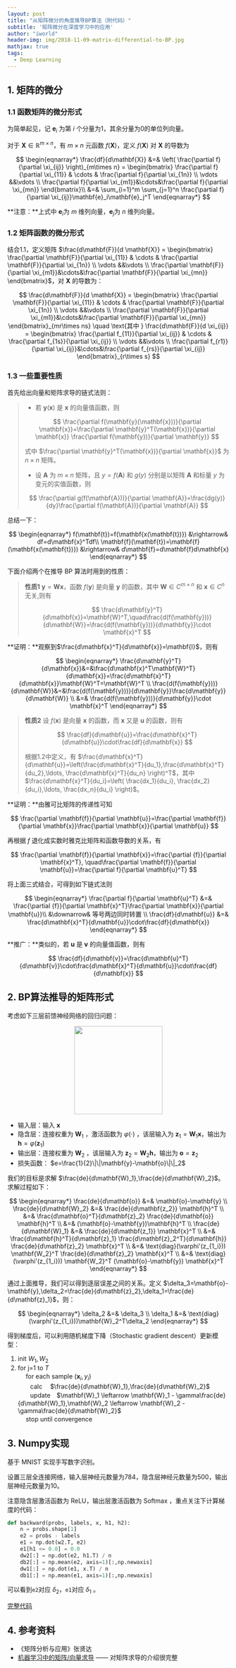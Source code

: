 ```yaml
---
layout: post
title: "从矩阵微分的角度推导BP算法（附代码）"
subtitle: '矩阵微分在深度学习中的应用'
author: "iworld"
header-img: img/2018-11-09-matrix-differential-to-BP.jpg
mathjax: true
tags:
  - Deep Learning
---
```


## 1. 矩阵的微分

### 1.1 函数矩阵的微分形式

为简单起见，记 $\mathbf {e}_i$ 为第 $i$ 个分量为1，其余分量为0的单位列向量。

对于 $\mathbf{X} \in \mathbb{R}^{m\times n}$，有 $m\times n$ 元函数 $f(\mathbf{X})$，定义 $f(\mathbf{X})$ 对 $\mathbf{X}$ 的导数为


$$
\begin{eqnarray*}
\frac{df}{d\mathbf{X}} &=& \left( \frac{\partial f}{\partial \xi_{ij}} \right)_{m\times n} = \begin{bmatrix} \frac{\partial f}{\partial \xi_{11}} & \cdots & \frac{\partial f}{\partial \xi_{1n}} \\ \vdots &&\vdots \\ \frac{\partial f}{\partial \xi_{m1}}&\cdots&\frac{\partial f}{\partial \xi_{mn}} \end{bmatrix}\\
&=& \sum_{i=1}^m \sum_{j=1}^n \frac{\partial f}{\partial \xi_{ij}}\mathbf{e}_i\mathbf{e}_j^T
\end{eqnarray*}
$$


**注意：**上式中 $\mathbf{e}_i$为 $m$ 维列向量，$\mathbf{e}_j$为 $n$ 维列向量。

### 1.2 矩阵函数的微分形式

结合1.1，定义矩阵 $\frac{d\mathbf{F}}{d \mathbf{X}} = \begin{bmatrix} \frac{\partial \mathbf{F}}{\partial \xi_{11}} & \cdots & \frac{\partial \mathbf{F}}{\partial \xi_{1n}} \\ \vdots &&\vdots \\ \frac{\partial \mathbf{F}}{\partial \xi_{m1}}&\cdots&\frac{\partial \mathbf{F}}{\partial \xi_{mn}} \end{bmatrix}$，对 $\mathbf{X}$ 的导数为：


$$
\frac{d\mathbf{F}}{d \mathbf{X}} = \begin{bmatrix} \frac{\partial \mathbf{F}}{\partial \xi_{11}} & \cdots & \frac{\partial \mathbf{F}}{\partial \xi_{1n}} \\ \vdots &&\vdots \\ \frac{\partial \mathbf{F}}{\partial \xi_{m1}}&\cdots&\frac{\partial \mathbf{F}}{\partial \xi_{mn}} \end{bmatrix}_{mr\times ns} \quad \text{其中 } \frac{d\mathbf{F}}{d \xi_{ij}} = \begin{bmatrix} \frac{\partial f_{11}}{\partial \xi_{ij}} & \cdots & \frac{\partial f_{1s}}{\partial \xi_{ij}} \\ \vdots &&\vdots \\ \frac{\partial f_{r1}}{\partial \xi_{ij}}&\cdots&\frac{\partial f_{rs}}{\partial \xi_{ij}} \end{bmatrix}_{r\times s}
$$


### 1.3 一些重要性质

首先给出向量和矩阵求导的链式法则：

>* 若 $\mathbf{y}(\mathbf{x})$ 是 $\mathbf{x}$ 的向量值函数，则
>
>
>$$
>\frac{\partial f(\mathbf{y}(\mathbf{x}))}{\partial \mathbf{x}}=\frac{\partial \mathbf{y}^T(\mathbf{x})}{\partial \mathbf{x}} \frac{\partial f(\mathbf{y})}{\partial \mathbf{y}}
>$$
>
>
>式中 $\frac{\partial \mathbf{y}^T(\mathbf{x})}{\partial \mathbf{x}}$ 为 $n\times n$ 矩阵。 
>
>* 设 $\mathbf{A}$ 为 $m\times n$ 矩阵，且 $y=f(\mathbf{A})$ 和 $g(y)$ 分别是以矩阵 $\mathbf {A}$ 和标量 $y$ 为变元的实值函数，则
>
>$$
>\frac{\partial g(f(\mathbf{A}))}{\partial \mathbf{A}}=\frac{dg(y)}{dy}\frac{\partial f(\mathbf{A})}{\partial \mathbf{A}}
>$$
>

总结一下：


$$
\begin{eqnarray*}
f(\mathbf{t})=f(\mathbf{x(\mathbf{t})}) &\rightarrow& df=d\mathbf{x}^Tdf\\
\mathbf{f}(\mathbf{t})=\mathbf{f}(\mathbf{x(\mathbf{t})}) &\rightarrow& d\mathbf{f}=d\mathbf{f}d\mathbf{x}
\end{eqnarray*}
$$


下面介绍两个在推导 BP 算法时用到的性质：

> **性质1**    $\mathbf{y}=\mathbf{W}\mathbf{x}$，函数 $f(\mathbf{y})$ 是向量 $\mathbf{y}$ 的函数，其中 $\mathbf{W}\in C^{m\times n}$ 和 $\mathbf{x}\in C^n$ 无关,则有
>
>
> $$
> \frac{d\mathbf{y}^T}{d\mathbf{x}}=\mathbf{W}^T,\quad\frac{d(f(\mathbf{y}))}{d\mathbf{W}}=\frac{d(f(\mathbf{y}))}{d\mathbf{y}}\cdot \mathbf{x}^T
> $$
>

**证明：**观察到$\frac{d\mathbf{x}^T}{d\mathbf{x}}=\mathbf{I}$，则有


$$
\begin{eqnarray*}
\frac{d\mathbf{y}^T}{d\mathbf{x}}&=&\frac{d\mathbf{x}^T\mathbf{W}^T}{d\mathbf{x}}=\frac{d\mathbf{x}^T}{d\mathbf{x}}\mathbf{W}^T=\mathbf{W}^T \\
\frac{d(f(\mathbf{y}))}{d\mathbf{W}}&=&\frac{d(f(\mathbf{y}))}{d\mathbf{y}}\frac{d\mathbf{y}}{d\mathbf{W}} \\
&=& \frac{d(f(\mathbf{y}))}{d\mathbf{y}}\cdot \mathbf{x}^T
\end{eqnarray*}
$$




> **性质2**    设 $f(\mathbf{x})$ 是向量 $\mathbf{x}$ 的函数，而 $\mathbf{x}$ 又是 $\mathbf{u}$ 的函数，则有
>
>
> $$
> \frac{df}{d\mathbf{u}}=\frac{d\mathbf{x}^T}{d\mathbf{u}}\cdot\frac{df}{d\mathbf{x}}
> $$
>
>
> 根据1.2中定义，有 $\frac{d\mathbf{x}^T}{d\mathbf{u}}=\left(\frac{d\mathbf{x}^T}{du_1},\frac{d\mathbf{x}^T}{du_2},\ldots, \frac{d\mathbf{x}^T}{du_n}  \right)^T$，其中 $\frac{d\mathbf{x}^T}{du_i}=\left( \frac{dx_1}{du_i}, \frac{dx_2}{du_i},\ldots, \frac{dx_n}{du_i} \right)$。

**证明：**由雅可比矩阵的传递性可知


$$
\frac{\partial \mathbf{f}}{\partial \mathbf{u}}=\frac{\partial \mathbf{f}}{\partial \mathbf{x}}\frac{\partial \mathbf{x}}{\partial \mathbf{u}}
$$


再根据 $f$ 退化成实数时雅克⽐矩阵和函数导数的关系，有


$$
\frac{\partial \mathbf{f}}{\partial \mathbf{x}}=\frac{\partial {f}}{\partial \mathbf{x}^T}, \quad\frac{\partial \mathbf{f}}{\partial \mathbf{u}}=\frac{\partial f}{\partial \mathbf{u}^T}
$$


将上面三式结合，可得到如下链式法则


$$
\begin{eqnarray*}
\frac{\partial f}{\partial \mathbf{u}^T} &=& \frac{\partial {f}}{\partial \mathbf{x}^T}\frac{\partial \mathbf{x}}{\partial \mathbf{u}}\\
&\downarrow& 等号两边同时转置 \\
\frac{df}{d\mathbf{u}} &=& \frac{d\mathbf{x}^T}{d\mathbf{u}}\cdot\frac{df}{d\mathbf{x}}
\end{eqnarray*}
$$




**推广：**类似的，若 $\mathbf{u}$ 是 $\mathbf{v}$ 的向量值函数，则有


$$
\frac{df}{d\mathbf{v}}=\frac{d\mathbf{u}^T}{d\mathbf{v}}\cdot\frac{d\mathbf{x}^T}{d\mathbf{u}}\cdot\frac{df}{d\mathbf{x}}
$$




## 2. BP算法推导的矩阵形式

考虑如下三层前馈神经网络的回归问题：

<div align="center"><img width="200px"  src="https://res.cloudinary.com/dzu6x6nqi/image/upload/v1541658478/iblog/matrix-differential-to-BP/matrix-differential-to-BP-1.png"></div>

* 输入层：输入 $\mathbf{x}$ 
* 隐含层：连接权重为 $\mathbf{W}_1$ ，激活函数为 $\varphi (\cdot)$ ，该层输入为 $\mathbf{z}_1=\mathbf{W}_1\mathbf{x}$，输出为 $\mathbf{h}=\varphi(\mathbf{z}_1)$ 
* 输出层：连接权重为 $\mathbf{W}_2$ ，该层输入为 $\mathbf{z}_2=\mathbf{W}_2\mathbf{h}$，输出为 $\mathbf{o}=\mathbf{z}_2$
* 损失函数： $e=\frac{1}{2}\|\|\mathbf{y}-\mathbf{o}\|\|_2$

我们的目标是求解 $\frac{de}{d\mathbf{W}_1},\frac{de}{d\mathbf{W}_2}$。求解过程如下：


$$
\begin{eqnarray*}
\frac{de}{d\mathbf{o}} &=& \mathbf{o}-\mathbf{y} \\
\frac{de}{d\mathbf{W}_2} &=& \frac{de}{d\mathbf{z_2}} \mathbf{h}^T \\
&=& \frac{d\mathbf{o}^T}{d\mathbf{z}_2} \frac{de}{d\mathbf{o}} \mathbf{h}^T \\
&=&  (\mathbf{o}-\mathbf{y})\mathbf{h}^T \\
\frac{de}{d\mathbf{W}_1} &=& \frac{de}{d\mathbf{z_1}} \mathbf{x}^T \\
&=& \frac{d\mathbf{h}^T}{d\mathbf{z}_1} \frac{d\mathbf{z}_2^T}{d\mathbf{h}} \frac{de}{d\mathbf{z}_2} \mathbf{x}^T \\
&=& \text{diag}(\varphi'(z_{1_i})) \mathbf{W_2}^T \frac{de}{d\mathbf{z}_2} \mathbf{x}^T \\
&=& \text{diag}(\varphi'(z_{1_i})) \mathbf{W_2}^T (\mathbf{o}-\mathbf{y}) \mathbf{x}^T
\end{eqnarray*}
$$


通过上面推导，我们可以得到逐层误差之间的关系。定义 $\delta_3=\mathbf{o}-\mathbf{y},\delta_2=\frac{de}{d\mathbf{z}_2},\delta_1=\frac{de}{d\mathbf{z}_1}$，则：


$$
\begin{eqnarray*}
\delta_2 &=& \delta_3 \\
\delta_1 &=& \text{diag}(\varphi'(z_{1_i}))\mathbf{W}_2^T\delta_2
\end{eqnarray*}
$$


得到梯度后，可以利用随机梯度下降（Stochastic gradient descent）更新模型：

1. init $W_1, W_2$
2. for j=1 to $T$ <br>
   ​    　for each sample $( \textbf{x}_i, y_i)$<br>
   ​    　　calc   　$\frac{de}{d\mathbf{W}_1},\frac{de}{d\mathbf{W}_2}$<br>
   ​    　　update　$\mathbf{W}_1 \leftarrow \mathbf{W}_1 - \gamma\frac{de}{d\mathbf{W}_1},\mathbf{W}_2 \leftarrow \mathbf{W}_2 - \gamma\frac{de}{d\mathbf{W}_2}$<br>
   ​    　stop until convergence

## 3. Numpy实现

基于 MNIST 实现手写数字识别。

设置三层全连接网络，输入层神经元数量为784，隐含层神经元数量为500，输出层神经元数量为10。

注意隐含层激活函数为 ReLU，输出层激活函数为 Softmax ，重点关注下计算梯度的代码：

```python
def backward(probs, labels, x, h1, h2):
    n = probs.shape[1]
    e2 = probs - labels
    e1 = np.dot(w2.T, e2)
    e1[h1 <= 0.0] = 0.0
    dw2[:] = np.dot(e2, h1.T) / n
    db2[:] = np.mean(e2, axis=1)[:,np.newaxis]
    dw1[:] = np.dot(e1, x.T) / n
    db1[:] = np.mean(e1, axis=1)[:,np.newaxis]
```

可以看到`e2`对应 $\delta_2$，`e1`对应 $\delta_1$ 。

[完整代码](https://github.com/iworldtong/DeepLearning_note/blob/master/mnist_mlp_np_blog.py)

## 4. 参考资料

* 《矩阵分析与应用》张贤达
* [机器学习中的矩阵/向量求导](https://zhuanlan.zhihu.com/p/25063314) —— 对矩阵求导的介绍很完整











